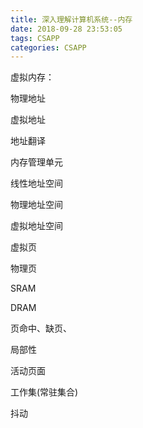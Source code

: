 ```yaml
---
title: 深入理解计算机系统--内存
date: 2018-09-28 23:53:05
tags: CSAPP
categories: CSAPP
---
```


虚拟内存：

物理地址

虚拟地址

地址翻译

内存管理单元




线性地址空间

物理地址空间

虚拟地址空间


虚拟页

物理页


SRAM

DRAM


页命中、缺页、


局部性

活动页面

工作集(常驻集合)

抖动







